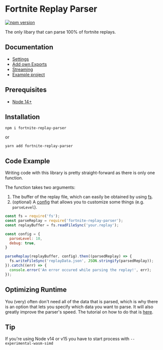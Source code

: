 # Fortnite Replay Parser
[![npm version](https://badge.fury.io/js/fortnite-replay-parser.svg)](https://npmjs.com/package/fortnite-replay-parser)

The only libary that can parse 100% of fortnite replays.

## Documentation

- [Settings](./docs/settings.md)
- [Add own Exports](./docs/addOwnExports.md)
- [Streaming](./docs/streaming.md)
- [Example project](https://github.com/xNocken/replay-reader-demo-project)

## Prerequisites

  * [Node 14+](https://nodejs.org/)

## Installation

```shell
npm i fortnite-replay-parser  
```
or
```shell
yarn add fortnite-replay-parser
```

## Code Example
Writing code with this library is pretty straight-forward as there is only one function.

The function takes two arguments:
1. The buffer of the replay file, which can easily be obtained by using [fs](https://nodejs.org/api/fs.html).
2. (optional) A [config](./docs/settings.md) that allows you to customize some things (e.g. `parseLevel`).

```js
const fs = require('fs');
const parseReplay = require('fortnite-replay-parser');
const replayBuffer = fs.readFileSync('your.replay');

const config = {
  parseLevel: 10,
  debug: true,
}

parseReplay(replayBuffer, config).then((parsedReplay) => {
  fs.writeFileSync('replayData.json', JSON.stringify(parsedReplay));
}).catch((err) => {
  console.error('An error occured while parsing the replay!', err);
});
```

## Optimizing Runtime
You (very) often don't need all of the data that is parsed, which is why there is an option that lets you specify which data you want to parse. It will also greatly improve the parser's speed. The tutorial on how to do that is [here](./addOwnExports.md).

## Tip
If you're using Node v14 or v15 you have to start process with ```--experimental-wasm-simd```
